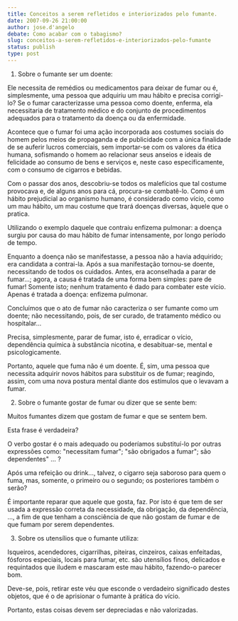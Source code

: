 ```yaml
---
title: Conceitos a serem refletidos e interiorizados pelo fumante.
date: 2007-09-26 21:00:00
author: jose.d'angelo
debate: Como acabar com o tabagismo?
slug: conceitos-a-serem-refletidos-e-interiorizados-pelo-fumante
status: publish 
type: post
---
```


1) Sobre o fumante ser um doente:  

  

Ele necessita de remédios ou medicamentos para deixar de fumar ou é, simplesmente, uma pessoa que adquiriu um mau hábito e precisa corrigi-lo? Se o fumar caracterizasse uma pessoa como doente, enferma, ela necessitaria de tratamento médico e do conjunto de procedimentos adequados para o tratamento da doença ou da enfermidade.  

  

Acontece que o fumar foi uma ação incorporada aos costumes sociais do homem pelos meios de propaganda e de publicidade com a única finalidade de se auferir lucros comerciais, sem importar-se com os valores da ética humana, sofismando o homem ao relacionar seus anseios e ideais de felicidade ao consumo de bens e serviços e, neste caso especificamente, com o consumo de cigarros e bebidas.  

  

Com o passar dos anos, descobriu-se todos os malefícios que tal costume provocava e, de alguns anos para cá, procura-se combatê-lo. Como é um hábito prejudicial ao organismo humano, é considerado como vício, como um mau hábito, um mau costume que trará doenças diversas, àquele que o pratica.  

  

Utilizando o exemplo daquele que contraiu enfizema pulmonar: a doença surgiu por causa do mau hábito de fumar intensamente, por longo período de tempo.   

  

Enquanto a doença não se manifestasse, a pessoa não a havia adquirido; era candidata a contrai-la. Após a sua manifestação tornou-se doente, necessitando de todos os cuidados. Antes, era aconselhada a parar de fumar...; agora, a causa é tratada de uma forma bem simples: pare de fumar! Somente isto; nenhum tratamento é dado para combater este vício. Apenas é tratada a doença: enfizema pulmonar.  

  

Concluímos que o ato de fumar não caracteriza o ser fumante como um doente; não necessitando, pois, de ser curado, de tratamento médico ou hospitalar...  

  

Precisa, simplesmente, parar de fumar, isto é, erradicar o vício, dependência química à substância nicotina, e desabituar-se, mental e psicologicamente.  

  

Portanto, aquele que fuma não é um doente. É, sim, uma pessoa que necessita adquirir novos hábitos para substituir os de fumar; reagindo, assim, com uma nova postura mental diante dos estímulos que o levavam a fumar.  

  

2) Sobre o fumante gostar de fumar ou dizer que se sente bem:  

Muitos fumantes dizem que gostam de fumar e que se sentem bem.  

  

Esta frase é verdadeira?  

  

O verbo gostar é o mais adequado ou poderíamos substituí-lo por outras expressões como: "necessitam fumar"; "são obrigados a fumar"; são dependentes" ... ?  

  

Após uma refeição ou drink..., talvez, o cigarro seja saboroso para quem o fuma, mas, somente, o primeiro ou o segundo; os posteriores também o serão?  

  

É importante reparar que aquele que gosta, faz. Por isto é que tem de ser usada a expressão correta da necessidade, da obrigação, da dependência, ..., a fim de que tenham a consciência de que não gostam de fumar e de que fumam por serem dependentes.  

  

3) Sobre os utensílios que o fumante utiliza:  

  

Isqueiros, acendedores, cigarrilhas, piteiras, cinzeiros, caixas enfeitadas, fósforos especiais, locais para fumar, etc. são utensílios finos, delicados e requintados que iludem e mascaram este mau hábito, fazendo-o parecer bom.  

  

Deve-se, pois, retirar este véu que esconde o verdadeiro significado destes objetos, que é o de aprisionar o fumante à prática do vício.  

  

Portanto, estas coisas devem ser depreciadas e não valorizadas.
